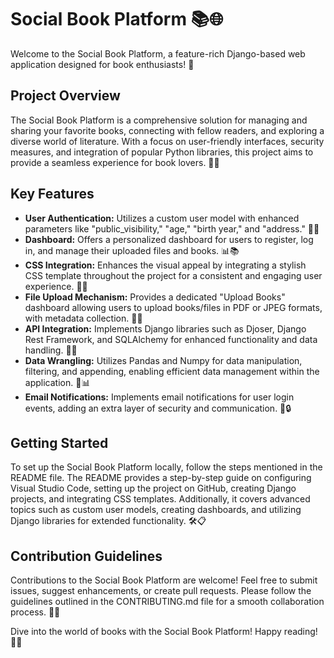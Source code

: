 # Social Book Platform 📚🌐

Welcome to the Social Book Platform, a feature-rich Django-based web application designed for book enthusiasts! 🚀

## Project Overview
The Social Book Platform is a comprehensive solution for managing and sharing your favorite books, connecting with fellow readers, and exploring a diverse world of literature. With a focus on user-friendly interfaces, security measures, and integration of popular Python libraries, this project aims to provide a seamless experience for book lovers. 🌈📖

## Key Features
- **User Authentication:** Utilizes a custom user model with enhanced parameters like "public_visibility," "age," "birth year," and "address." 🔐👤
- **Dashboard:** Offers a personalized dashboard for users to register, log in, and manage their uploaded files and books. 📊📚
- **CSS Integration:** Enhances the visual appeal by integrating a stylish CSS template throughout the project for a consistent and engaging user experience. 🎨✨
- **File Upload Mechanism:** Provides a dedicated "Upload Books" dashboard allowing users to upload books/files in PDF or JPEG formats, with metadata collection. 📂💽
- **API Integration:** Implements Django libraries such as Djoser, Django Rest Framework, and SQLAlchemy for enhanced functionality and data handling. 🚀🔧
- **Data Wrangling:** Utilizes Pandas and Numpy for data manipulation, filtering, and appending, enabling efficient data management within the application. 🐍📊
- **Email Notifications:** Implements email notifications for user login events, adding an extra layer of security and communication. 📧🔒

## Getting Started
To set up the Social Book Platform locally, follow the steps mentioned in the README file. The README provides a step-by-step guide on configuring Visual Studio Code, setting up the project on GitHub, creating Django projects, and integrating CSS templates. Additionally, it covers advanced topics such as custom user models, creating dashboards, and utilizing Django libraries for extended functionality. 🛠️📋

## Contribution Guidelines
Contributions to the Social Book Platform are welcome! Feel free to submit issues, suggest enhancements, or create pull requests. Please follow the guidelines outlined in the CONTRIBUTING.md file for a smooth collaboration process. 🤝🚀

Dive into the world of books with the Social Book Platform! Happy reading! 📖🌟
